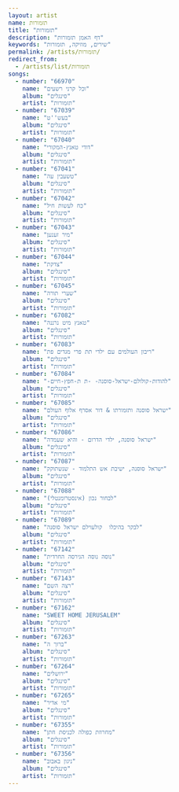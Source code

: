```yaml
---
layout: artist
name: תזמורות
title: "תזמורות"
description: "דף האמן תזמורות"
keywords: "שירים, מוזיקה, תזמורות"
permalink: /artists/תזמורות/
redirect_from:
  - /artists/list/תזמורות
songs:
  - number: "66970"
    name: "וכל קרני רשעים"
    album: "סינגלים"
    artist: "תזמורות"
  - number: "67039"
    name: "בעש''ט"
    album: "סינגלים"
    artist: "תזמורות"
  - number: "67040"
    name: "דודי טאנץ-המקורי"
    album: "סינגלים"
    artist: "תזמורות"
  - number: "67041"
    name: "טשעבין עה"
    album: "סינגלים"
    artist: "תזמורות"
  - number: "67042"
    name: "כח לעשות חיל"
    album: "סינגלים"
    artist: "תזמורות"
  - number: "67043"
    name: "מיר זענען"
    album: "סינגלים"
    artist: "תזמורות"
  - number: "67044"
    name: "צדקת"
    album: "סינגלים"
    artist: "תזמורות"
  - number: "67045"
    name: "שערי תורה"
    album: "סינגלים"
    artist: "תזמורות"
  - number: "67082"
    name: "טאנץ מיט נרננה"
    album: "סינגלים"
    artist: "תזמורות"
  - number: "67083"
    name: "ריבון העולמים עם ילדי תת פרי מגדים פת"
    album: "סינגלים"
    artist: "תזמורות"
  - number: "67084"
    name: "-להודות-קולולם-ישראל-סוסנה- -ת ת-חפץ-חיים"
    album: "סינגלים"
    artist: "תזמורות"
  - number: "67085"
    name: "ישראל סוסנה ותזמורתו & דור אסרף אלוף העולם"
    album: "סינגלים"
    artist: "תזמורות"
  - number: "67086"
    name: "ישראל סוסנה, ילדי הדרום - והיא שעמדה"
    album: "סינגלים"
    artist: "תזמורות"
  - number: "67087"
    name: "ישראל סוסנה, ישיבת אש התלמוד - שנשתוקק"
    album: "סינגלים"
    artist: "תזמורות"
  - number: "67088"
    name: "לבחור נכון (אינסטרומנטלי)"
    album: "סינגלים"
    artist: "תזמורות"
  - number: "67089"
    name: "לבקר בהיכלו  קולעוילם ישראל סוסנה"
    album: "סינגלים"
    artist: "תזמורות"
  - number: "67142"
    name: "נוסה נוסה הגירסה החרדית"
    album: "סינגלים"
    artist: "תזמורות"
  - number: "67143"
    name: "רצה השם"
    album: "סינגלים"
    artist: "תזמורות"
  - number: "67162"
    name: "SWEET HOME JERUSALEM"
    album: "סינגלים"
    artist: "תזמורות"
  - number: "67263"
    name: "ברוך ה"
    album: "סינגלים"
    artist: "תזמורות"
  - number: "67264"
    name: "ירושלים"
    album: "סינגלים"
    artist: "תזמורות"
  - number: "67265"
    name: "מי אדיר"
    album: "סינגלים"
    artist: "תזמורות"
  - number: "67355"
    name: "מחרוזת כפולה לכניסת חתן"
    album: "סינגלים"
    artist: "תזמורות"
  - number: "67356"
    name: "ניגון באבוב"
    album: "סינגלים"
    artist: "תזמורות"
---
```


